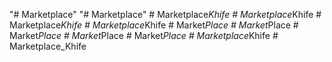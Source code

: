"# Marketplace" 
"# Marketplace" 
#   M a r k e t p l a c e _ K h i f e  
 #   M a r k e t p l a c e _ K h i f e  
 #   M a r k e t p l a c e _ K h i f e  
 #   M a r k e t p l a c e _ K h i f e  
 #   M a r k e t _ P l a c e  
 #   M a r k e t _ P l a c e  
 #   M a r k e t _ P l a c e  
 #   M a r k e t _ P l a c e  
 #   M a r k e t _ P l a c e  
 #   M a r k e t p l a c e _ K h i f e  
 #   M a r k e t p l a c e _ K h i f e  
 